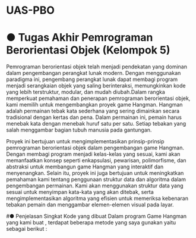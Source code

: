 # UAS-PBO
# ● Tugas Akhir Pemrograman Berorientasi Objek (Kelompok 5) 
Pemrograman berorientasi objek telah menjadi pendekatan yang dominan dalam pengembangan perangkat lunak modern. Dengan menggunakan paradigma ini, pengembang perangkat lunak dapat membagi program menjadi 
serangkaian objek yang saling berinteraksi, memungkinkan kode yang lebih terstruktur, modular, dan mudah diubah.Dalam rangka memperkuat pemahaman dan penerapan pemrograman berorientasi objek, kami memilih untuk mengembangkan proyek game 
Hangman. Hangman adalah permainan tebak kata sederhana yang sering dimainkan secara tradisional dengan kertas dan pena. Dalam permainan ini, pemain harus menebak kata dengan menebak huruf satu per satu. Setiap tebakan 
yang salah menggambar bagian tubuh manusia pada gantungan.

Proyek ini bertujuan untuk mengimplementasikan prinsip-prinsip pemrograman berorientasi objek dalam pengembangan game Hangman. Dengan membagi program menjadi kelas-kelas yang sesuai, kami akan memanfaatkan konsep seperti enkapsulasi, pewarisan, polimorfisme, dan abstraksi untuk membangun game Hangman yang interaktif dan menyenangkan.
Selain itu, proyek ini juga bertujuan untuk meningkatkan pemahaman kami tentang penggunaan struktur data dan algoritma dalam pengembangan permainan. Kami akan menggunakan struktur data yang sesuai untuk menyimpan kata-kata yang akan ditebak, serta mengimplementasikan algoritma yang efisien untuk memeriksa kebenaran tebakan pemain dan menggambar elemen-elemen visual pada layar.

#● Penjelasan Singkat Kode yang dibuat 
Dalam program Game Hangman yang kami buat , terdapat beberapa metode yang saya gunakan yaitu sebagai berikut :
